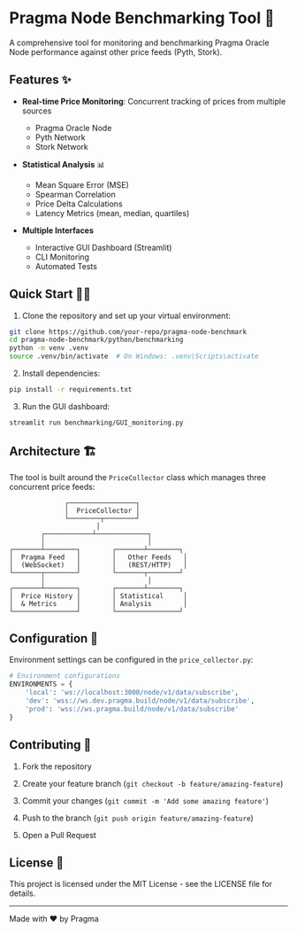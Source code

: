 # Pragma Node Benchmarking Tool 🚀

A comprehensive tool for monitoring and benchmarking Pragma Oracle Node performance against other price feeds (Pyth, Stork).

## Features ✨

- **Real-time Price Monitoring**: Concurrent tracking of prices from multiple sources
  - Pragma Oracle Node
  - Pyth Network
  - Stork Network

- **Statistical Analysis** 📊
  - Mean Square Error (MSE)
  - Spearman Correlation
  - Price Delta Calculations
  - Latency Metrics (mean, median, quartiles)

- **Multiple Interfaces**
  - Interactive GUI Dashboard (Streamlit)
  - CLI Monitoring
  - Automated Tests

## Quick Start 🏃‍♂️

1. Clone the repository and set up your virtual environment:
```bash
git clone https://github.com/your-repo/pragma-node-benchmark
cd pragma-node-benchmark/python/benchmarking
python -m venv .venv
source .venv/bin/activate  # On Windows: .venv\Scripts\activate
```

2. Install dependencies:
```bash
pip install -r requirements.txt
```

3. Run the GUI dashboard:
```bash
streamlit run benchmarking/GUI_monitoring.py
```

## Architecture 🏗️
The tool is built around the `PriceCollector` class which manages three concurrent price feeds:

                  ┌─────────────────┐
                  │  PriceCollector │
                  └────────┬────────┘
                          │
            ┌────────────┴─────────────┐
            │                          │
    ┌───────┴────────┐        ┌───────┴────────┐
    │  Pragma Feed   │        │   Other Feeds   │
    │  (WebSocket)   │        │   (REST/HTTP)   │
    └───────┬────────┘        └───────┬────────┘
            │                          │
    ┌───────┴────────┐        ┌───────┴────────┐
    │  Price History │        │ Statistical     │
    │  & Metrics     │        │ Analysis        │
    └────────────────┘        └────────────────┘

## Configuration 🔧
Environment settings can be configured in the `price_collector.py`:

```python
# Environment configurations
ENVIRONMENTS = {
    'local': 'ws://localhost:3000/node/v1/data/subscribe',
    'dev': 'wss://ws.dev.pragma.build/node/v1/data/subscribe',
    'prod': 'wss://ws.pragma.build/node/v1/data/subscribe'
}
```


## Contributing 🤝

1. Fork the repository

2. Create your feature branch (`git checkout -b feature/amazing-feature`)

3. Commit your changes (`git commit -m 'Add some amazing feature'`)

4. Push to the branch (`git push origin feature/amazing-feature`)

5. Open a Pull Request

## License 📄

This project is licensed under the MIT License - see the LICENSE file for details.

---
Made with ❤️ by Pragma